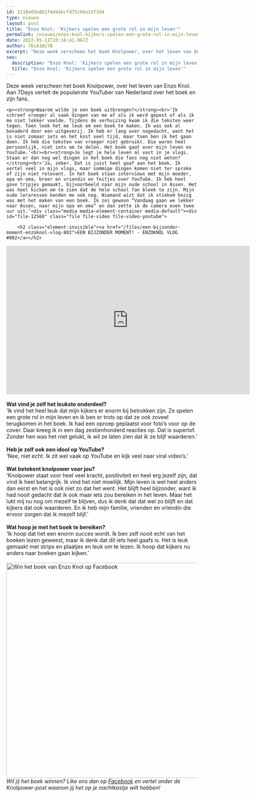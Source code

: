 ```yaml
---
id: 5110a03e8b1f4d44bcfd75cb6e33f3d4
type: nieuws
layout: post
title: "Enzo Knol: 'Kijkers spelen een grote rol in mijn leven'"
permalink: /nieuws/enzo-knol-kijkers-spelen-een-grote-rol-in-mijn-leven/
date: 2022-05-11T19:16:41.067Z
author: 7biA1WiYB
excerpt: "Deze week verscheen het boek Knolpower, over het leven van Enzo Knol. Aan 7Days vertelt de populairste YouTuber van Nederland over het boek en zijn fans.  "
seo:
  description: "Enzo Knol: 'Kijkers spelen een grote rol in mijn leven'"
  title: "Enzo Knol: 'Kijkers spelen een grote rol in mijn leven'"
---
```

Deze week verscheen het boek Knolpower, over het leven van Enzo Knol. Aan 7Days vertelt de populairste YouTuber van Nederland over het boek en zijn fans.  

    <p><strong>Waarom wilde je een boek uitbrengen?</strong><br>‘Ik schreef vroeger al vaak dingen van me af als ik werd gepest of als ik me niet lekker voelde. Tijdens de verhuizing kwam ik die teksten weer tegen. Toen leek het me leuk om een boek te maken. Ik was ook al benaderd door een uitgeverij. Ik heb er lang over nagedacht, want het is niet zomaar iets en het kost veel tijd, maar toen ben ik het gaan doen. Ik heb die teksten van vroeger niet gebruikt. Die waren heel persoonlijk, niet iets om te delen. Het boek gaat over mijn leven en YouTube.’<br><br><strong>Je legt je hele leven al vast in je vlogs. Staan er dan nog wel dingen in het boek die fans nog niet weten?</strong><br>‘Ja, zeker. Dat is juist heel gaaf aan het boek. Ik vertel veel in mijn vlogs, maar sommige dingen komen niet ter sprake of zijn niet relevant. In het boek staan interviews met mijn moeder, opa en oma, broer en vriendin en feitjes over YouTube. Ik heb heel gave tripjes gemaakt, bijvoorbeeld naar mijn oude school in Assen. Het was heel kicken om te zien dat de hele school fan bleek te zijn. Mijn oude leraressen kenden me ook nog. Niemand wist dat ik stiekem bezig was met het maken van een boek. Ik zei gewoon “Vandaag gaan we lekker naar Assen, naar mijn opa en oma” en dan zette ik de camera even twee uur uit.’<div class="media media-element-container media-default"><div id="file-12568" class="file file-video file-video-youtube">

        <h2 class="element-invisible"><a href="/files/een-bijzonder-moment-enzoknol-vlog-802">EEN BIJZONDER MOMENT! - ENZOKNOL VLOG #802</a></h2>
    
  
  <div class="content">
    <div class="media-youtube-video media-element file-default media-youtube-1">
  <iframe class="media-youtube-player" width="640" height="390" title="EEN BIJZONDER MOMENT! - ENZOKNOL VLOG #802" src="https://www.youtube.com/embed/bHc54lJ1R5M?wmode=opaque&controls=" name="EEN BIJZONDER MOMENT! - ENZOKNOL VLOG #802" frameborder="0" allowfullscreen="">Video van EEN BIJZONDER MOMENT! - ENZOKNOL VLOG #802</iframe>
</div>
  </div>

  
</div>
</div><br><strong>Wat vind je zelf het leukste onderdeel?</strong><br>‘Ik vind het heel leuk dat mijn kijkers er enorm bij betrokken zijn. Ze spelen een grote rol in mijn leven en ik ben er trots op dat ze ook zoveel terugkomen in het boek. Ik had een oproep geplaatst voor foto’s voor op de cover. Daar kreeg ik in een dag zestienhonderd reacties op. Dat is supertof. Zonder hen was het niet gelukt, ik wil ze laten zien dat ik ze blijf waarderen.’<br><br><strong>Heb je zelf ook een idool op YouTube?</strong><br>‘Nee, niet echt. Ik zit wel vaak op YouTube en kijk veel naar viral video’s.’<br><br><strong>Wat betekent knolpower voor jou?</strong><br>‘Knolpower staat voor heel veel kracht, positiviteit en heel erg jezelf zijn, dat vind ik heel belangrijk. Ik vind het niet moeilijk. Mijn leven is wel heel anders dan eerst en het is ook niet zo dat het went. Het blijft heel bijzonder, want ik had nooit gedacht dat ik ook maar iets zou bereiken in het leven. Maar het lukt mij nu nog om mezelf te blijven, dus ik denk dat dat wel zo blijft en dat kijkers dat ook waarderen. En ik heb mijn familie, vrienden en vriendin die ervoor zorgen dat ik mezelf blijf.’<br><br><strong>Wat hoop je met het boek te bereiken?</strong><br>‘Ik hoop dat het een enorm succes wordt. Ik ben zelf nooit echt van het boeken lezen geweest, maar ik denk dat dit iets heel gaafs is. Het is leuk gemaakt met strips en plaatjes en leuk om te lezen. Ik hoop dat kijkers nu anders naar boeken gaan kijken.’<br><br><div class="media media-element-container media-default"><div id="file-12570" class="file file-image file-image-jpeg">

        
  
  <div class="content">
    <img alt="Win het boek van Enzo Knol op Facebook" title="Beeld 7Days" height="565" width="882" class="media-element file-default" src="https://7dagen.netlify.app/sites/default/files/Winnen%20boek%20Enzo%20Knol.JPG">  </div>

  
</div>
</div><em>Wil jij het boek winnen? Like ons dan op <a href="https://www.facebook.com/7Daysnl" target="_blank">Facebook</a> en vertel onder de </em>Knolpower-<em>post waarom jij het op je nachtkastje wilt hebben!</em>  
